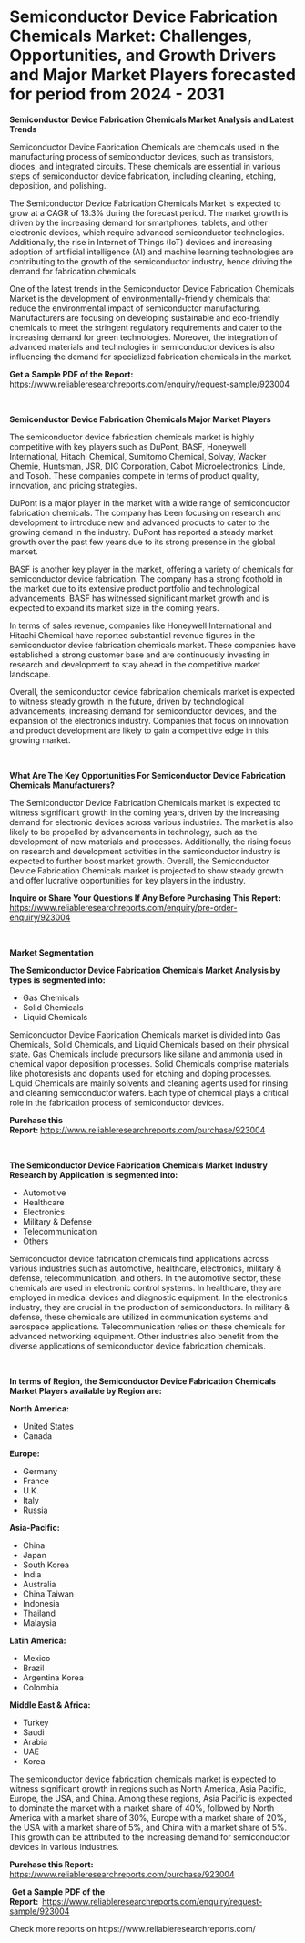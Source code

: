 <p><h1>Semiconductor Device Fabrication Chemicals Market: Challenges, Opportunities, and Growth Drivers and Major Market Players forecasted for period from 2024 - 2031</h1></p><p><strong>Semiconductor Device Fabrication Chemicals Market Analysis and Latest Trends</strong></p>
<p><p>Semiconductor Device Fabrication Chemicals are chemicals used in the manufacturing process of semiconductor devices, such as transistors, diodes, and integrated circuits. These chemicals are essential in various steps of semiconductor device fabrication, including cleaning, etching, deposition, and polishing.</p><p>The Semiconductor Device Fabrication Chemicals Market is expected to grow at a CAGR of 13.3% during the forecast period. The market growth is driven by the increasing demand for smartphones, tablets, and other electronic devices, which require advanced semiconductor technologies. Additionally, the rise in Internet of Things (IoT) devices and increasing adoption of artificial intelligence (AI) and machine learning technologies are contributing to the growth of the semiconductor industry, hence driving the demand for fabrication chemicals.</p><p>One of the latest trends in the Semiconductor Device Fabrication Chemicals Market is the development of environmentally-friendly chemicals that reduce the environmental impact of semiconductor manufacturing. Manufacturers are focusing on developing sustainable and eco-friendly chemicals to meet the stringent regulatory requirements and cater to the increasing demand for green technologies. Moreover, the integration of advanced materials and technologies in semiconductor devices is also influencing the demand for specialized fabrication chemicals in the market.</p></p>
<p><strong>Get a Sample PDF of the Report:&nbsp;</strong> <a href="https://www.reliableresearchreports.com/enquiry/request-sample/923004">https://www.reliableresearchreports.com/enquiry/request-sample/923004</a></p>
<p>&nbsp;</p>
<p><strong>Semiconductor Device Fabrication Chemicals Major Market Players</strong></p>
<p><p>The semiconductor device fabrication chemicals market is highly competitive with key players such as DuPont, BASF, Honeywell International, Hitachi Chemical, Sumitomo Chemical, Solvay, Wacker Chemie, Huntsman, JSR, DIC Corporation, Cabot Microelectronics, Linde, and Tosoh. These companies compete in terms of product quality, innovation, and pricing strategies.</p><p>DuPont is a major player in the market with a wide range of semiconductor fabrication chemicals. The company has been focusing on research and development to introduce new and advanced products to cater to the growing demand in the industry. DuPont has reported a steady market growth over the past few years due to its strong presence in the global market.</p><p>BASF is another key player in the market, offering a variety of chemicals for semiconductor device fabrication. The company has a strong foothold in the market due to its extensive product portfolio and technological advancements. BASF has witnessed significant market growth and is expected to expand its market size in the coming years.</p><p>In terms of sales revenue, companies like Honeywell International and Hitachi Chemical have reported substantial revenue figures in the semiconductor device fabrication chemicals market. These companies have established a strong customer base and are continuously investing in research and development to stay ahead in the competitive market landscape.</p><p>Overall, the semiconductor device fabrication chemicals market is expected to witness steady growth in the future, driven by technological advancements, increasing demand for semiconductor devices, and the expansion of the electronics industry. Companies that focus on innovation and product development are likely to gain a competitive edge in this growing market.</p></p>
<p>&nbsp;</p>
<p><strong>What Are The Key Opportunities For Semiconductor Device Fabrication Chemicals Manufacturers?</strong></p>
<p><p>The Semiconductor Device Fabrication Chemicals market is expected to witness significant growth in the coming years, driven by the increasing demand for electronic devices across various industries. The market is also likely to be propelled by advancements in technology, such as the development of new materials and processes. Additionally, the rising focus on research and development activities in the semiconductor industry is expected to further boost market growth. Overall, the Semiconductor Device Fabrication Chemicals market is projected to show steady growth and offer lucrative opportunities for key players in the industry.</p></p>
<p><strong>Inquire or Share Your Questions If Any Before Purchasing This Report:</strong> <a href="https://www.reliableresearchreports.com/enquiry/pre-order-enquiry/923004">https://www.reliableresearchreports.com/enquiry/pre-order-enquiry/923004</a></p>
<p>&nbsp;</p>
<p><strong>Market Segmentation</strong></p>
<p><strong>The Semiconductor Device Fabrication Chemicals Market Analysis by types is segmented into:</strong></p>
<p><ul><li>Gas Chemicals</li><li>Solid Chemicals</li><li>Liquid Chemicals</li></ul></p>
<p><p>Semiconductor Device Fabrication Chemicals market is divided into Gas Chemicals, Solid Chemicals, and Liquid Chemicals based on their physical state. Gas Chemicals include precursors like silane and ammonia used in chemical vapor deposition processes. Solid Chemicals comprise materials like photoresists and dopants used for etching and doping processes. Liquid Chemicals are mainly solvents and cleaning agents used for rinsing and cleaning semiconductor wafers. Each type of chemical plays a critical role in the fabrication process of semiconductor devices.</p></p>
<p><strong>Purchase this Report:&nbsp;</strong><a href="https://www.reliableresearchreports.com/purchase/923004">https://www.reliableresearchreports.com/purchase/923004</a></p>
<p>&nbsp;</p>
<p><strong>The Semiconductor Device Fabrication Chemicals Market Industry Research by Application is segmented into:</strong></p>
<p><ul><li>Automotive</li><li>Healthcare</li><li>Electronics</li><li>Military & Defense</li><li>Telecommunication</li><li>Others</li></ul></p>
<p><p>Semiconductor device fabrication chemicals find applications across various industries such as automotive, healthcare, electronics, military & defense, telecommunication, and others. In the automotive sector, these chemicals are used in electronic control systems. In healthcare, they are employed in medical devices and diagnostic equipment. In the electronics industry, they are crucial in the production of semiconductors. In military & defense, these chemicals are utilized in communication systems and aerospace applications. Telecommunication relies on these chemicals for advanced networking equipment. Other industries also benefit from the diverse applications of semiconductor device fabrication chemicals.</p></p>
<p>&nbsp;</p>
<p><strong>In terms of Region, the Semiconductor Device Fabrication Chemicals Market Players available by Region are:</strong></p>
<p>
    <p> <strong> North America: </strong>
        <ul>
            <li>United States</li>
            <li>Canada</li>
        </ul>
        </p> 
    <p> <strong> Europe: </strong>
        <ul>
            <li>Germany</li>
            <li>France</li>
            <li>U.K.</li>
            <li>Italy</li>
            <li>Russia</li>
        </ul>
        </p> 
    <p> <strong> Asia-Pacific: </strong>
        <ul>
            <li>China</li>
            <li>Japan</li>
            <li>South Korea</li>
            <li>India</li>
            <li>Australia</li>
            <li>China Taiwan</li>
            <li>Indonesia</li>
            <li>Thailand</li>
            <li>Malaysia</li>
        </ul>
        </p> 
    <p> <strong> Latin America: </strong>
        <ul>
            <li>Mexico</li>
            <li>Brazil</li>
            <li>Argentina Korea</li>
            <li>Colombia</li>
        </ul>
        </p> 
    <p> <strong> Middle East & Africa: </strong>
        <ul>
            <li>Turkey</li>
            <li>Saudi</li>
            <li>Arabia</li>
            <li>UAE</li>
            <li>Korea</li>
        </ul>
    </p>
    </p>
<p><p>The semiconductor device fabrication chemicals market is expected to witness significant growth in regions such as North America, Asia Pacific, Europe, the USA, and China. Among these regions, Asia Pacific is expected to dominate the market with a market share of 40%, followed by North America with a market share of 30%, Europe with a market share of 20%, the USA with a market share of 5%, and China with a market share of 5%. This growth can be attributed to the increasing demand for semiconductor devices in various industries.</p></p>
<p><strong>Purchase this Report: </strong><a href="https://www.reliableresearchreports.com/purchase/923004">https://www.reliableresearchreports.com/purchase/923004</a></p>
<p>&nbsp;<strong>Get a Sample PDF of the Report:&nbsp;&nbsp;</strong><a href="https://www.reliableresearchreports.com/enquiry/request-sample/923004">https://www.reliableresearchreports.com/enquiry/request-sample/923004</a></p>
<p><strong></strong></p>
<p>Check more reports on https://www.reliableresearchreports.com/</p>